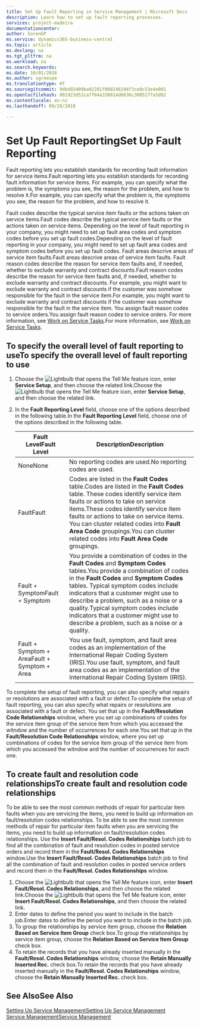 ```yaml
---
title: Set Up Fault Reporting in Service Management | Microsoft Docs
description: Learn how to set up fault reporting processes.
services: project-madeira
documentationcenter: 
author: SorenGP
ms.service: dynamics365-business-central
ms.topic: article
ms.devlang: na
ms.tgt_pltfrm: na
ms.workload: na
ms.search.keywords: 
ms.date: 10/01/2018
ms.author: sgroespe
ms.translationtype: HT
ms.sourcegitcommit: 9dbd92409ba02281f008246194f3ce0c53e4e001
ms.openlocfilehash: 001923d52ca7f04a338814d6636c3005277a5d02
ms.contentlocale: en-nz
ms.lasthandoff: 09/28/2018

---
```


# <a name="set-up-fault-reporting"></a><span data-ttu-id="a43ac-103">Set Up Fault Reporting</span><span class="sxs-lookup"><span data-stu-id="a43ac-103">Set Up Fault Reporting</span></span>
<span data-ttu-id="a43ac-104">Fault reporting lets you establish standards for recording fault information for service items.</span><span class="sxs-lookup"><span data-stu-id="a43ac-104">Fault reporting lets you establish standards for recording fault information for service items.</span></span> <span data-ttu-id="a43ac-105">For example, you can specify what the problem is, the symptoms you see, the reason for the problem, and how to resolve it.</span><span class="sxs-lookup"><span data-stu-id="a43ac-105">For example, you can specify what the problem is, the symptoms you see, the reason for the problem, and how to resolve it.</span></span>  

<span data-ttu-id="a43ac-106">Fault codes describe the typical service item faults or the actions taken on service items.</span><span class="sxs-lookup"><span data-stu-id="a43ac-106">Fault codes describe the typical service item faults or the actions taken on service items.</span></span> <span data-ttu-id="a43ac-107">Depending on the level of fault reporting in your company, you might need to set up fault area codes and symptom codes before you set up fault codes.</span><span class="sxs-lookup"><span data-stu-id="a43ac-107">Depending on the level of fault reporting in your company, you might need to set up fault area codes and symptom codes before you set up fault codes.</span></span> <span data-ttu-id="a43ac-108">Fault areas descrive areas of service item faults.</span><span class="sxs-lookup"><span data-stu-id="a43ac-108">Fault areas descrive areas of service item faults.</span></span> <span data-ttu-id="a43ac-109">Fault reason codes describe the reason for service item faults and, if needed, whether to exclude warranty and contract discounts.</span><span class="sxs-lookup"><span data-stu-id="a43ac-109">Fault reason codes describe the reason for service item faults and, if needed, whether to exclude warranty and contract discounts.</span></span> <span data-ttu-id="a43ac-110">For example, you might want to exclude warranty and contract discounts if the customer was somehow responsible for the fault in the service item.</span><span class="sxs-lookup"><span data-stu-id="a43ac-110">For example, you might want to exclude warranty and contract discounts if the customer was somehow responsible for the fault in the service item.</span></span> <span data-ttu-id="a43ac-111">You assign fault reason codes to service orders.</span><span class="sxs-lookup"><span data-stu-id="a43ac-111">You assign fault reason codes to service orders.</span></span> <span data-ttu-id="a43ac-112">For more information, see [Work on Service Tasks](service-how-to-work-on-service-tasks.md).</span><span class="sxs-lookup"><span data-stu-id="a43ac-112">For more information, see [Work on Service Tasks](service-how-to-work-on-service-tasks.md).</span></span>  

## <a name="to-specify-the-overall-level-of-fault-reporting-to-use"></a><span data-ttu-id="a43ac-113">To specify the overall level of fault reporting to use</span><span class="sxs-lookup"><span data-stu-id="a43ac-113">To specify the overall level of fault reporting to use</span></span>
1. <span data-ttu-id="a43ac-114">Choose the ![Lightbulb that opens the Tell Me feature](media/ui-search/search_small.png "Tell me what you want to do") icon, enter **Service Setup**, and then choose the related link.</span><span class="sxs-lookup"><span data-stu-id="a43ac-114">Choose the ![Lightbulb that opens the Tell Me feature](media/ui-search/search_small.png "Tell me what you want to do") icon, enter **Service Setup**, and then choose the related link.</span></span>
2. <span data-ttu-id="a43ac-115">In the **Fault Reporting Level** field, choose one of the options described in the following table.</span><span class="sxs-lookup"><span data-stu-id="a43ac-115">In the **Fault Reporting Level** field, choose one of the options described in the following table.</span></span>  

    |<span data-ttu-id="a43ac-116">**Fault Level**</span><span class="sxs-lookup"><span data-stu-id="a43ac-116">**Fault Level**</span></span>|<span data-ttu-id="a43ac-117">**Description**</span><span class="sxs-lookup"><span data-stu-id="a43ac-117">**Description**</span></span>|  
    |------------|-------------|  
    |<span data-ttu-id="a43ac-118">None</span><span class="sxs-lookup"><span data-stu-id="a43ac-118">None</span></span> | <span data-ttu-id="a43ac-119">No reporting codes are used.</span><span class="sxs-lookup"><span data-stu-id="a43ac-119">No reporting codes are used.</span></span>|  
    |<span data-ttu-id="a43ac-120">Fault</span><span class="sxs-lookup"><span data-stu-id="a43ac-120">Fault</span></span> | <span data-ttu-id="a43ac-121">Codes are listed in the **Fault Codes** table.</span><span class="sxs-lookup"><span data-stu-id="a43ac-121">Codes are listed in the **Fault Codes** table.</span></span> <span data-ttu-id="a43ac-122">These codes identify service item faults or actions to take on service items.</span><span class="sxs-lookup"><span data-stu-id="a43ac-122">These codes identify service item faults or actions to take on service items.</span></span> <span data-ttu-id="a43ac-123">You can cluster related codes into **Fault Area Code** groupings.</span><span class="sxs-lookup"><span data-stu-id="a43ac-123">You can cluster related codes into **Fault Area Code** groupings.</span></span>|  
    |<span data-ttu-id="a43ac-124">Fault + Symptom</span><span class="sxs-lookup"><span data-stu-id="a43ac-124">Fault + Symptom</span></span> | <span data-ttu-id="a43ac-125">You provide a combination of codes in the **Fault Codes** and **Symptom Codes** tables.</span><span class="sxs-lookup"><span data-stu-id="a43ac-125">You provide a combination of codes in the **Fault Codes** and **Symptom Codes** tables.</span></span> <span data-ttu-id="a43ac-126">Typical symptom codes include indicators that a customer might use to describe a problem, such as a noise or a quality.</span><span class="sxs-lookup"><span data-stu-id="a43ac-126">Typical symptom codes include indicators that a customer might use to describe a problem, such as a noise or a quality.</span></span>|  
    |<span data-ttu-id="a43ac-127">Fault + Symptom + Area</span><span class="sxs-lookup"><span data-stu-id="a43ac-127">Fault + Symptom + Area</span></span> | <span data-ttu-id="a43ac-128">You use fault, symptom, and fault area codes as an implementation of the International Repair Coding System (IRIS).</span><span class="sxs-lookup"><span data-stu-id="a43ac-128">You use fault, symptom, and fault area codes as an implementation of the International Repair Coding System (IRIS).</span></span>|  

<span data-ttu-id="a43ac-129">To complete the setup of fault reporting, you can also specify what repairs or resolutions are associated with a fault or defect.</span><span class="sxs-lookup"><span data-stu-id="a43ac-129">To complete the setup of fault reporting, you can also specify what repairs or resolutions are associated with a fault or defect.</span></span> <span data-ttu-id="a43ac-130">You set that up in the **Fault/Resolution Code Relationships** window, where you set up combinations of codes for the service item group of the service item from which you accessed the witndow and the number of occurrences for each one.</span><span class="sxs-lookup"><span data-stu-id="a43ac-130">You set that up in the **Fault/Resolution Code Relationships** window, where you set up combinations of codes for the service item group of the service item from which you accessed the witndow and the number of occurrences for each one.</span></span>

## <a name="to-create-fault-and-resolution-code-relationships"></a><span data-ttu-id="a43ac-131">To create fault and resolution code relationships</span><span class="sxs-lookup"><span data-stu-id="a43ac-131">To create fault and resolution code relationships</span></span>
<span data-ttu-id="a43ac-132"><!--this needs to go in a working with topic--> To be able to see the most common methods of repair for particular item faults when you are servicing the items, you need to build up information on fault/resolution codes relationships.</span><span class="sxs-lookup"><span data-stu-id="a43ac-132"><!--this needs to go in a working with topic--> To be able to see the most common methods of repair for particular item faults when you are servicing the items, you need to build up information on fault/resolution codes relationships.</span></span> <span data-ttu-id="a43ac-133">Use the **Insert Fault/Resol. Codes Relationships** batch job to find all the combination of fault and resolution codes in posted service orders and record them in the **Fault/Resol. Codes Relationships** window.</span><span class="sxs-lookup"><span data-stu-id="a43ac-133">Use the **Insert Fault/Resol. Codes Relationships** batch job to find all the combination of fault and resolution codes in posted service orders and record them in the **Fault/Resol. Codes Relationships** window.</span></span>

1. <span data-ttu-id="a43ac-134">Choose the ![Lightbulb that opens the Tell Me feature](media/ui-search/search_small.png "Tell me what you want to do") icon, enter **Insert Fault/Resol. Codes Relationships**, and then choose the related link.</span><span class="sxs-lookup"><span data-stu-id="a43ac-134">Choose the ![Lightbulb that opens the Tell Me feature](media/ui-search/search_small.png "Tell me what you want to do") icon, enter **Insert Fault/Resol. Codes Relationships**, and then choose the related link.</span></span>  
2. <span data-ttu-id="a43ac-135">Enter dates to define the period you want to include in the batch job.</span><span class="sxs-lookup"><span data-stu-id="a43ac-135">Enter dates to define the period you want to include in the batch job.</span></span>  
3. <span data-ttu-id="a43ac-136">To group the relationships by service item group, choose the **Relation Based on Service Item Group** check box.</span><span class="sxs-lookup"><span data-stu-id="a43ac-136">To group the relationships by service item group, choose the **Relation Based on Service Item Group** check box.</span></span>  
4. <span data-ttu-id="a43ac-137">To retain the records that you have already inserted manually in the **Fault/Resol. Codes Relationships** window, choose the **Retain Manually Inserted Rec.** check box.</span><span class="sxs-lookup"><span data-stu-id="a43ac-137">To retain the records that you have already inserted manually in the **Fault/Resol. Codes Relationships** window, choose the **Retain Manually Inserted Rec.** check box.</span></span>  

## <a name="see-also"></a><span data-ttu-id="a43ac-138">See Also</span><span class="sxs-lookup"><span data-stu-id="a43ac-138">See Also</span></span>
[<span data-ttu-id="a43ac-139">Setting Up Service Management</span><span class="sxs-lookup"><span data-stu-id="a43ac-139">Setting Up Service Management</span></span>](service-setup-service.md)  
[<span data-ttu-id="a43ac-140">Service Management</span><span class="sxs-lookup"><span data-stu-id="a43ac-140">Service Management</span></span>](service-service.md)  

